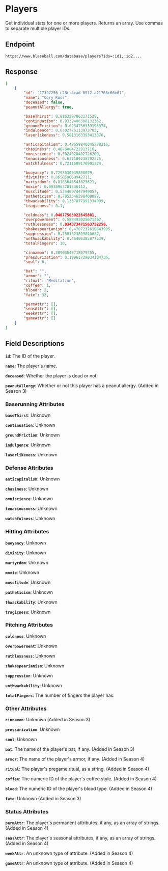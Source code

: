 # Players 

Get individual stats for one or more players. Returns an array. Use commas to separate multiple player IDs.

## Endpoint

`https://www.blaseball.com/database/players?ids=:id1,:id2,...`

## Response

```json
[
    {
        "id": "17397256-c28c-4cad-85f2-a21768c66e67",
        "name": "Cory Ross",
        "deceased": false,
        "peanutAllergy": true,

        "baseThirst": 0.8163297863171528,
        "continuation": 0.9332406398132362,
        "groundFriction": 0.6234756539195374,
        "indulgence": 0.6302776113973703,
        "laserlikeness": 0.5813163393413376,

        "anticapitalism": 0.48659840345278316,
        "chasiness": 0.4876884722913716,
        "omniscience": 0.5024020402726209,
        "tenaciousness": 0.632189238792575,
        "watchfulness": 0.7211609170901324,

        "buoyancy": 0.7295030935858079,
        "divinity": 0.865859860942711,
        "martyrdom": 0.8183643543823621,
        "moxie": 0.9930963701536112,
        "musclitude": 0.5244697447949057,
        "patheticism": 0.7852546298408897,
        "thwackability": 0.1337877991334099,
        "tragicness": 0.1,

        "coldness": 0.04077503022645801,
        "overpowerment": 0.588492025671367,
        "ruthlessness": 0.034373471563752256,
        "shakespearianism": 0.4707237610843995,
        "suppression": 0.7581323899020682,
        "unthwackability": 0.46406385877539,
        "totalFingers": 10,

        "cinnamon": 0.30903546718079355,
        "pressurization": 0.19961729034104736,
        "soul": 6,

        "bat": "",
        "armor": "",
        "ritual": "Meditation",
        "coffee": 1,
        "blood": 2,
        "fate": 32,

        "permAttr": [],
        "seasAttr": [],
        "weekAttr": [],
        "gameAttr": []
    }
]
```

## Field Descriptions

**`id`**: The ID of the player.

**`name`**: The player's name.

**`deceased`**: Whether the player is dead or not.

**`peanutAllergy`**: Whether or not this player has a peanut allergy. (Added in Season 3)

### Baserunning Attributes

**`baseThirst`**: Unknown

**`continuation`**: Unknown

**`groundFriction`**: Unknown

**`indulgence`**: Unknown

**`laserlikeness`**: Unknown

### Defense Attributes

**`anticapitalism`**: Unknown

**`chasiness`**: Unknown

**`omniscience`**: Unknown

**`tenaciousness`**: Unknown

**`watchfulness`**: Unknown

### Hitting Attributes

**`buoyancy`**: Unknown

**`divinity`**: Unknown

**`martyrdom`**: Unknown

**`moxie`**: Unknown

**`musclitude`**: Unknown

**`patheticism`**: Unknown

**`thwackability`**: Unknown

**`tragicness`**: Unknown

### Pitching Attributes

**`coldness`**: Unknown

**`overpowerment`**: Unknown

**`ruthlessness`**: Unknown

**`shakespearianism`**: Unknown

**`suppression`**: Unknown

**`unthwackability`**: Unknown

**`totalFingers`**: The number of fingers the player has.

### Other Attributes

**`cinnamon`**: Unknown (Added in Season 3)

**`pressurization`**: Unknown

**`soul`**: Unknown

**`bat`**: The name of the player's bat, if any. (Added in Season 3)

**`armor`**: The name of the player's armor, if any. (Added in Season 4)

**`ritual`**: The player's pregame ritual, as a string. (Added in Season 4)

**`coffee`**: The numeric ID of the player's coffee style. (Added in Season 4)

**`blood`**: The numeric ID of the player's blood type. (Added in Season 4)

**`fate`**: Unknown (Added in Season 3)

### Status Attributes

**`permAttr`**: The player's permanent attributes, if any, as an array of strings. (Added in Season 4)

**`seasAttr`**: The player's seasonal attributes, if any, as an array of strings. (Added in Season 4)

**`weekAttr`**: An unknown type of attribute. (Added in Season 4)

**`gameAttr`**: An unknown type of attribute. (Added in Season 4)
